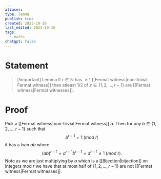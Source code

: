 ```yaml
---
aliases: 
type: lemma
publish: true
created: 2023-10-10
last_edited: 2023-10-10
tags:
  - maths
chatgpt: false
---
```

# Statement

>[!important] Lemma
>If $r \in \mathbb{N}$ has $\geq 1$ [[Fermat witness|non-trivial Fermat witness]] then atleast 1/2 of $z \in \{1, 2, \ldots, r-1\}$ are [[Fermat witness|Fermat witnesses]].

# Proof

Pick a [[Fermat witness|non-trivial Fermat witness]] $a$. Then for any $b \in \{1, 2, \ldots, r-1\}$ such that
$$b^{r-1} = 1 \ (mod \ r)$$
it has a twin $ab$ where
$$(ab)^{r-1} = a^{r-1}b^{r-1} = a^{r-1} \not = 1 \ (mod \ r).$$
Note as we are just multiplying by $a$ which is a [[Bijection|bijection]] on integers mod $r$ we have that at most half of $\{1, 2, \ldots, r-1\}$ are not [[Fermat witness|Fermat witnesses]].
